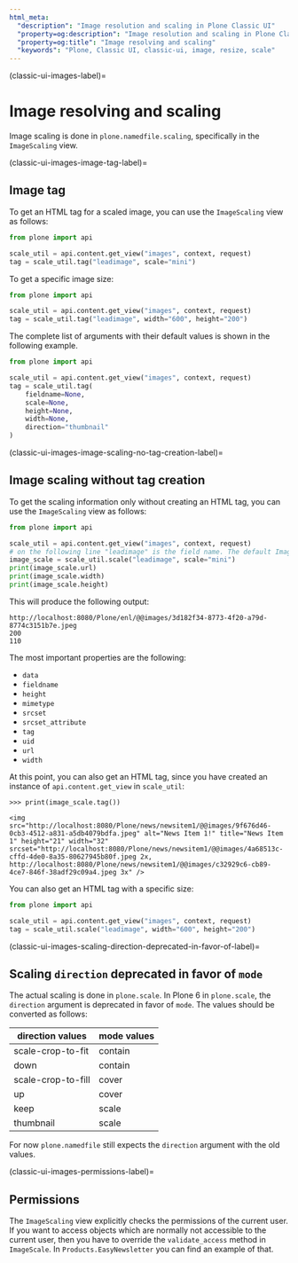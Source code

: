 ```yaml
---
html_meta:
  "description": "Image resolution and scaling in Plone Classic UI"
  "property=og:description": "Image resolution and scaling in Plone Classic UI"
  "property=og:title": "Image resolving and scaling"
  "keywords": "Plone, Classic UI, classic-ui, image, resize, scale"
---
```


(classic-ui-images-label)=

# Image resolving and scaling

Image scaling is done in `plone.namedfile.scaling`, specifically in the `ImageScaling` view.


(classic-ui-images-image-tag-label)=

## Image tag

To get an HTML tag for a scaled image, you can use the `ImageScaling` view as follows:

```python
from plone import api

scale_util = api.content.get_view("images", context, request)
tag = scale_util.tag("leadimage", scale="mini")
```

To get a specific image size:

```python
from plone import api

scale_util = api.content.get_view("images", context, request)
tag = scale_util.tag("leadimage", width="600", height="200")
```

The complete list of arguments with their default values is shown in the following example.

```python
from plone import api

scale_util = api.content.get_view("images", context, request)
tag = scale_util.tag(
    fieldname=None,
    scale=None,
    height=None,
    width=None,
    direction="thumbnail"
)
```


(classic-ui-images-image-scaling-no-tag-creation-label)=

## Image scaling without tag creation

To get the scaling information only without creating an HTML tag, you can use the `ImageScaling` view as follows:

```python
from plone import api

scale_util = api.content.get_view("images", context, request)
# on the following line "leadimage" is the field name. The default Image content types field name is "image".
image_scale = scale_util.scale("leadimage", scale="mini")
print(image_scale.url)
print(image_scale.width)
print(image_scale.height)
```

This will produce the following output:

```console
http://localhost:8080/Plone/enl/@@images/3d182f34-8773-4f20-a79d-8774c3151b7e.jpeg
200
110
```

The most important properties are the following:

-   `data`
-   `fieldname`
-   `height`
-   `mimetype`
-   `srcset`
-   `srcset_attribute`
-   `tag`
-   `uid`
-   `url`
-   `width`

At this point, you can also get an HTML tag, since you have created an instance of `api.content.get_view` in `scale_util`:

```pycon
>>> print(image_scale.tag())

<img src="http://localhost:8080/Plone/news/newsitem1/@@images/9f676d46-0cb3-4512-a831-a5db4079bdfa.jpeg" alt="News Item 1!" title="News Item 1" height="21" width="32" srcset="http://localhost:8080/Plone/news/newsitem1/@@images/4a68513c-cffd-4de0-8a35-80627945b80f.jpeg 2x, http://localhost:8080/Plone/news/newsitem1/@@images/c32929c6-cb89-4ce7-846f-38adf29c09a4.jpeg 3x" />
```

You can also get an HTML tag with a specific size:

```python
from plone import api

scale_util = api.content.get_view("images", context, request)
tag = scale_util.scale("leadimage", width="600", height="200")
```


(classic-ui-images-scaling-direction-deprecated-in-favor-of-label)=

## Scaling `direction` deprecated in favor of `mode`

The actual scaling is done in `plone.scale`.
In Plone 6 in `plone.scale`, the `direction` argument is deprecated in favor of `mode`.
The values should be converted as follows:

direction values | mode values
-----------------|------------
scale-crop-to-fit | contain
down | contain
scale-crop-to-fill | cover
up | cover
keep | scale
thumbnail | scale

For now `plone.namedfile` still expects the `direction` argument with the old values.


(classic-ui-images-permissions-label)=

## Permissions

The `ImageScaling` view explicitly checks the permissions of the current user.
If you want to access objects which are normally not accessible to the current user, then you have to override the `validate_access` method in `ImageScale`.
In `Products.EasyNewsletter` you can find an example of that.

